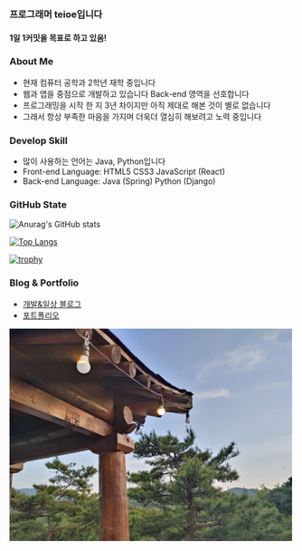 ### 프로그래머 teioe입니다
#### 1일 1커밋을 목표로 하고 있음!

### About Me
- 현재 컴퓨터 공학과 2학년 재학 중입니다
- 웹과 앱을 중점으로 개발하고 있습니다 Back-end 영역을 선호합니다 
- 프로그래밍을 시작 한 지 3년 차이지만 아직 제대로 해본 것이 별로 없습니다 
- 그래서 항상 부족한 마음을 가지며 더욱더 열심히 해보려고 노력 중입니다
### Develop Skill
- 많이 사용하는 언어는 Java, Python입니다
- Front-end Language: HTML5 CSS3 JavaScript (React) 
- Back-end  Language: Java (Spring) Python (Django)

### GitHub State
![Anurag's GitHub stats](https://github-readme-stats.vercel.app/api?username=tuioe5679&show_icons=true&theme=onedark)

[![Top Langs](https://github-readme-stats.vercel.app/api/top-langs/?username=tuioe5679&layout=compact&theme=onedark)](https://github.com/tuioe5679/github-readme-stats)

[![trophy](https://github-profile-trophy.vercel.app/?username=tuioe5679&theme=onedark)](https://github.com/tuioe5679/github-readme-stats)

### Blog & Portfolio

- <a href="https://blog.naver.com/qodlgks123">개발&일상 블로그</a>
- <a href="https://tuioe5679.github.io/web-porfolio-main/">포트폴리오</a>
<img src = "gitimage.jpg" width="500"/>




















